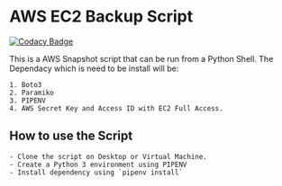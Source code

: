 # AWS EC2 Backup Script

[![Codacy Badge](https://api.codacy.com/project/badge/Grade/42e894c1905c42959322dc9704e36e37)](https://www.codacy.com/manual/rpsadarangani/aws-snapshot-custom-database?utm_source=github.com&amp;utm_medium=referral&amp;utm_content=rpsadarangani/aws-snapshot-custom-database&amp;utm_campaign=Badge_Grade)

This is a AWS Snapshot script that can be run from a Python Shell. The Dependacy which is need to be install will be:

    1. Boto3
    2. Paramiko
    3. PIPENV
    4. AWS Secret Key and Access ID with EC2 Full Access.

## How to use the Script

    - Clone the script on Desktop or Virtual Machine.
    - Create a Python 3 environment using PIPENV
    - Install dependency using `pipenv install`